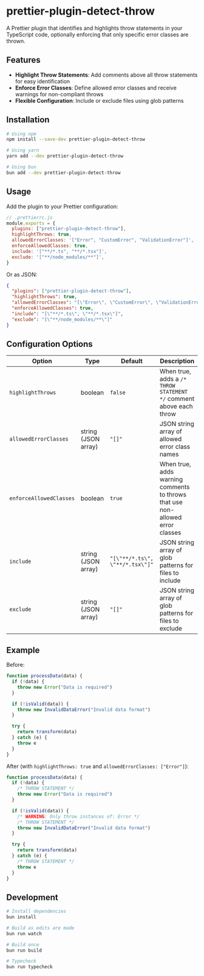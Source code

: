 # prettier-plugin-detect-throw

A Prettier plugin that identifies and highlights throw statements in your TypeScript code, optionally enforcing that only specific error classes are thrown.

## Features

- **Highlight Throw Statements**: Add comments above all throw statements for easy identification
- **Enforce Error Classes**: Define allowed error classes and receive warnings for non-compliant throws
- **Flexible Configuration**: Include or exclude files using glob patterns

## Installation

```bash
# Using npm
npm install --save-dev prettier-plugin-detect-throw

# Using yarn
yarn add --dev prettier-plugin-detect-throw

# Using bun
bun add --dev prettier-plugin-detect-throw
```

## Usage

Add the plugin to your Prettier configuration:

```js
// .prettierrc.js
module.exports = {
  plugins: ["prettier-plugin-detect-throw"],
  highlightThrows: true,
  allowedErrorClasses: '["Error", "CustomError", "ValidationError"]',
  enforceAllowedClasses: true,
  include: '["**/*.ts", "**/*.tsx"]',
  exclude: '["**/node_modules/**"]',
}
```

Or as JSON:

```json
{
  "plugins": ["prettier-plugin-detect-throw"],
  "highlightThrows": true,
  "allowedErrorClasses": "[\"Error\", \"CustomError\", \"ValidationError\"]",
  "enforceAllowedClasses": true,
  "include": "[\"**/*.ts\", \"**/*.tsx\"]",
  "exclude": "[\"**/node_modules/**\"]"
}
```

## Configuration Options

| Option                  | Type                | Default                         | Description                                                                   |
| ----------------------- | ------------------- | ------------------------------- | ----------------------------------------------------------------------------- |
| `highlightThrows`       | boolean             | `false`                         | When true, adds a `/* THROW STATEMENT */` comment above each throw            |
| `allowedErrorClasses`   | string (JSON array) | `"[]"`                          | JSON string array of allowed error class names                                |
| `enforceAllowedClasses` | boolean             | `true`                          | When true, adds warning comments to throws that use non-allowed error classes |
| `include`               | string (JSON array) | `"[\"**/*.ts\", \"**/*.tsx\"]"` | JSON string array of glob patterns for files to include                       |
| `exclude`               | string (JSON array) | `"[]"`                          | JSON string array of glob patterns for files to exclude                       |

## Example

Before:

```typescript
function processData(data) {
  if (!data) {
    throw new Error("Data is required")
  }

  if (!isValid(data)) {
    throw new InvalidDataError("Invalid data format")
  }

  try {
    return transform(data)
  } catch (e) {
    throw e
  }
}
```

After (with `highlightThrows: true` and `allowedErrorClasses: ["Error"]`):

```typescript
function processData(data) {
  if (!data) {
    /* THROW STATEMENT */
    throw new Error("Data is required")
  }

  if (!isValid(data)) {
    /* WARNING: Only throw instances of: Error */
    /* THROW STATEMENT */
    throw new InvalidDataError("Invalid data format")
  }

  try {
    return transform(data)
  } catch (e) {
    /* THROW STATEMENT */
    throw e
  }
}
```

## Development

```bash
# Install dependencies
bun install

# Build as edits are made
bun run watch

# Build once
bun run build

# Typecheck
bun run typecheck
```

